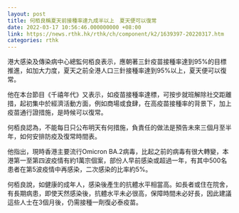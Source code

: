 ```yaml
---
layout: post
title: 何栢良稱夏天前接種率達九成半以上　夏天便可以復常
date: 2022-03-17 10:56:46.000000000 +08:00
link: https://news.rthk.hk/rthk/ch/component/k2/1639397-20220317.htm
categories: rthk
---
```


港大感染及傳染病中心總監何栢良表示，應朝著三針疫苗接種率達到95%的目標推進，如加大力度，夏天之前全港人口三針接種率達到95%以上，夏天便可以復常。

他在本台節目《千禧年代》又表示，如疫苗接種率達標，可按步就班解除社交距離措，起初集中於經濟活動方面，例如商場或食肆，在高疫苗接種率的背景下，加上疫苗通行證措施，是時候可以復常。

何栢良認為，不能每日只公布明天有何措施，負責任的做法是預告未來三個月至半年，如何安排防疫及復常時間表。

他指出，現時香港主要流行Omicron BA.2病毒，比起之前的病毒有很大轉變，本港第一至第四波疫情有約1萬宗個案，部份人早前感染或超過一年，有其中500名患者在第5波疫情中再感染，二次感染的比率約5%。

何栢良說，如健康的成年人，感染後產生的抗體水平相當高。如長者或住在院舍，有長期病患，即使天然感染後，抗體水平未必很高，保障時間未必好長，因此建議這些人士在3個月後，仍需接種一劑復必泰疫苗。

